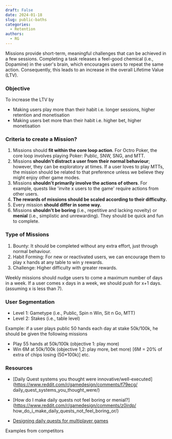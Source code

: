 ```yaml
---
draft: False
date: 2024-01-18
slug: public-baths
categories:
  - Retention
authors:
  - RG
---
```

Missions provide short-term, meaningful challenges that can be achieved in a few sessions. Completing a task releases a feel-good chemical (i.e., Dopamine) in the user's brain, which encourages users to repeat the same action. Consequently, this leads to an increase in the overall Lifetime Value (LTV).

### Objective
To increase the LTV by 

- Making users play more than their habit i.e. longer sessions, higher retention and monetisation 
- Making users bet more than their habit i.e. higher bet, higher monetisation

### Criteria to create a Mission?
1. Missions should **fit within the core loop action**. For Octro Poker, the core loop involves playing Poker: Public, SNW, SNG, and MTT.
2. Missions **shouldn't distract a user from their normal behaviour**; however, they can be exploratory at times. If a user loves to play MTTs, the mission should be related to that preference unless we believe they might enjoy other game modes.
3. Missions **shouldn't primarily involve the actions of others**. For example, quests like 'invite x users to the game' require actions from other users.
4. **The rewards of missions should be scaled according to their difficulty.**
5. Every mission **should differ in some way.**
6. Missions **shouldn't be boring** (i.e., repetitive and lacking novelty) or **menial** (i.e., simplistic and unrewarding). They should be quick and fun to complete.

### Type of Missions
1. Bounty: It should be completed without any extra effort, just through normal behaviour.
2. Habit Forming: For new or reactivated users, we can encourage them to play x hands at any table to win y rewards.
3. Challenge: Higher difficulty with greater rewards.

Weekly missions should nudge users to come a maximum number of days in a week. If a user comes x days in a week, we should push for x+1 days. (assuming x is less than 7). 

### User Segmentation
- Level 1: Gametype (i.e., Public, Spin n Win, Sit n Go, MTT)
- Level 2: Stakes (i.e., table level)

Example: if a user plays public 50 hands each day at stake 50k/100k, he should be given the following missions

- Play 55 hands at 50k/100k (objective 1: play more)
- Win 6M at 50k/100k (objective 1,2: play more, bet more) [6M = 20% of extra of chips losing (50*100k)] etc.

### Resources
- [Daily Quest systems you thought were innovative/well-executed](https://www.reddit.com/r/gamedesign/comments/f79ecg/
daily_quest_systems_you_thought_were/)
- [How do I make daily quests not feel boring or menial?](https://www.reddit.com/r/gamedesign/comments/z0irdp/
how_do_i_make_daily_quests_not_feel_boring_or/)

- [Designing daily quests for multiplayer games](https://zeworkshop.wordpress.com/2017/06/17/designing-daily-quests-for-multiplayer/)

Examples from competitors 

